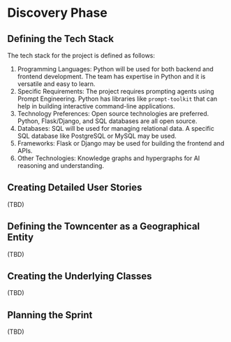 # Discovery Phase

## Defining the Tech Stack
The tech stack for the project is defined as follows:

1. Programming Languages: Python will be used for both backend and frontend development. The team has expertise in Python and it is versatile and easy to learn.
2. Specific Requirements: The project requires prompting agents using Prompt Engineering. Python has libraries like `prompt-toolkit` that can help in building interactive command-line applications.
3. Technology Preferences: Open source technologies are preferred. Python, Flask/Django, and SQL databases are all open source.
4. Databases: SQL will be used for managing relational data. A specific SQL database like PostgreSQL or MySQL may be used.
5. Frameworks: Flask or Django may be used for building the frontend and APIs.
6. Other Technologies: Knowledge graphs and hypergraphs for AI reasoning and understanding.

## Creating Detailed User Stories
(TBD)

## Defining the Towncenter as a Geographical Entity
(TBD)

## Creating the Underlying Classes
(TBD)

## Planning the Sprint
(TBD)
